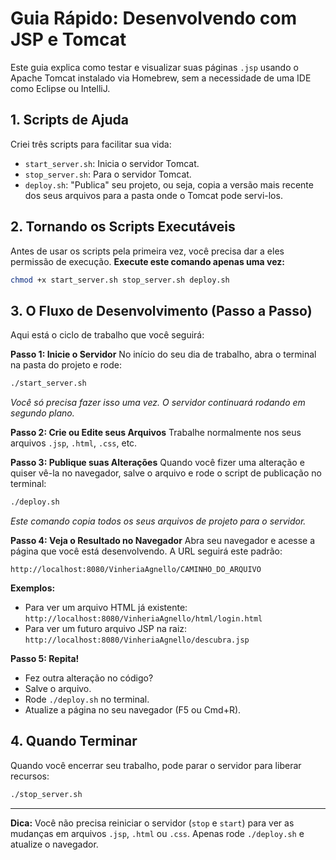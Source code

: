 
# Guia Rápido: Desenvolvendo com JSP e Tomcat

Este guia explica como testar e visualizar suas páginas `.jsp` usando o Apache Tomcat instalado via Homebrew, sem a necessidade de uma IDE como Eclipse ou IntelliJ.

## 1. Scripts de Ajuda

Criei três scripts para facilitar sua vida:

- `start_server.sh`: Inicia o servidor Tomcat.
- `stop_server.sh`: Para o servidor Tomcat.
- `deploy.sh`: "Publica" seu projeto, ou seja, copia a versão mais recente dos seus arquivos para a pasta onde o Tomcat pode servi-los.

## 2. Tornando os Scripts Executáveis

Antes de usar os scripts pela primeira vez, você precisa dar a eles permissão de execução. **Execute este comando apenas uma vez:**

```bash
chmod +x start_server.sh stop_server.sh deploy.sh
```

## 3. O Fluxo de Desenvolvimento (Passo a Passo)

Aqui está o ciclo de trabalho que você seguirá:

**Passo 1: Inicie o Servidor**
No início do seu dia de trabalho, abra o terminal na pasta do projeto e rode:

```bash
./start_server.sh
```
*Você só precisa fazer isso uma vez. O servidor continuará rodando em segundo plano.*

**Passo 2: Crie ou Edite seus Arquivos**
Trabalhe normalmente nos seus arquivos `.jsp`, `.html`, `.css`, etc.

**Passo 3: Publique suas Alterações**
Quando você fizer uma alteração e quiser vê-la no navegador, salve o arquivo e rode o script de publicação no terminal:

```bash
./deploy.sh
```
*Este comando copia todos os seus arquivos de projeto para o servidor.*

**Passo 4: Veja o Resultado no Navegador**
Abra seu navegador e acesse a página que você está desenvolvendo. A URL seguirá este padrão:

`http://localhost:8080/VinheriaAgnello/CAMINHO_DO_ARQUIVO`

**Exemplos:**
- Para ver um arquivo HTML já existente: `http://localhost:8080/VinheriaAgnello/html/login.html`
- Para ver um futuro arquivo JSP na raiz: `http://localhost:8080/VinheriaAgnello/descubra.jsp`

**Passo 5: Repita!**
- Fez outra alteração no código?
- Salve o arquivo.
- Rode `./deploy.sh` no terminal.
- Atualize a página no seu navegador (F5 ou Cmd+R).

## 4. Quando Terminar

Quando você encerrar seu trabalho, pode parar o servidor para liberar recursos:

```bash
./stop_server.sh
```

---
**Dica:** Você não precisa reiniciar o servidor (`stop` e `start`) para ver as mudanças em arquivos `.jsp`, `.html` ou `.css`. Apenas rode `./deploy.sh` e atualize o navegador.
